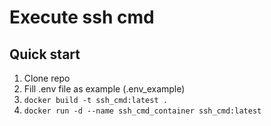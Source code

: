 # Execute ssh cmd

## Quick start

1. Clone repo
2. Fill .env file as example (.env_example)
3. `docker build -t ssh_cmd:latest .`
4. `docker run -d --name ssh_cmd_container ssh_cmd:latest`
